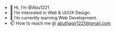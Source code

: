 - 👋 Hi, I’m @Abu1221
- 👀 I’m interested in Web & UI/UX Design.
- 🌱 I’m currently learning Web Development.
- 📫 How to reach me @ abuthagir1221@gmail.com

<!---
Abu1221/Abu1221 is a ✨ special ✨ repository because its `README.md` (this file) appears on your GitHub profile.
You can click the Preview link to take a look at your changes.
--->
